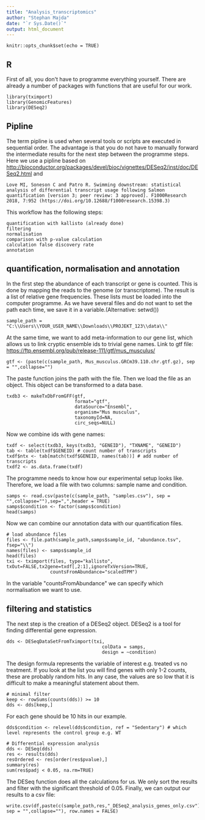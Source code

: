 ```yaml
---
title: "Analysis_transcriptomics"
author: "Stephan Majda"
date: "`r Sys.Date()`"
output: html_document
---
```


```{r setup, include=FALSE}
knitr::opts_chunk$set(echo = TRUE)
```

## R 

First of all, you don't have to programme everything yourself. There are already a number of packages with functions that are useful for our work.

```{r cars}
library(tximport)
library(GenomicFeatures)
library(DESeq2)
```

## Pipline

The term pipline is used when several tools or scripts are executed in sequential order. The advantage is that you do not have to manually forward the intermediate results for the next step between the programme steps.
Here we use a pipline based on http://bioconductor.org/packages/devel/bioc/vignettes/DESeq2/inst/doc/DESeq2.html and 
```
Love MI, Soneson C and Patro R. Swimming downstream: statistical analysis of differential transcript usage following Salmon quantification [version 3; peer review: 3 approved]. F1000Research 2018, 7:952 (https://doi.org/10.12688/f1000research.15398.3)
```
This workflow has the following steps:

```{r pressure, echo=FALSE}
quantification with kallisto (already done)
filtering
normalisation
comparison with p-value calculation
calculation false discovery rate
annotation
```

## quantification, normalisation and annotation
In the first step the abundance of each transcript or gene is counted. This is done by mapping the reads to the genome (or transcriptome).
The result is a list of relative gene frequencies. 
These lists must be loaded into the computer programme. As we have several files and do not want to set the path each time, we save it in a variable.(Alternative: setwd())
```
sample_path = "C:\\Users\\YOUR_USER_NAME\\Downloads\\PROJEKT_123\\data\\"
```
At the same time, we want to add meta-information to our gene list, which allows us to link cryptic ensemble ids to trivial gene names. Link to gtf file: https://ftp.ensembl.org/pub/release-111/gtf/mus_musculus/
```
gtf <- (paste(c(sample_path, Mus_musculus.GRCm39.110.chr.gtf.gz), sep = "",collapse="")
```
The paste function joins the path with the file. Then we load the file as an object. This object can be transformed to a data base.
```
txdb3 <- makeTxDbFromGFF(gtf,
                         format="gtf",
                         dataSource="Ensembl",
                         organism="Mus musculus",
                         taxonomyId=NA,
                         circ_seqs=NULL)
```
Now we combine ids with gene names:
```
txdf <- select(txdb3, keys(txdb3, "GENEID"), "TXNAME", "GENEID")
tab <- table(txdf$GENEID) # count number of transcripts
txdf$ntx <- tab[match(txdf$GENEID, names(tab))] # add number of transcripts
txdf2 <- as.data.frame(txdf)
```
The programme needs to know how our experimental setup looks like. Therefore, we load a file with two columns: sample name and condition.
```
samps <- read.csv(paste(c(sample_path, "samples.csv"), sep = "",collapse=""),sep=",",header = TRUE)
samps$condition <- factor(samps$condition)
head(samps) 
```
Now we can combine our annotation data with our quantification files.
```
# load abundance files
files <- file.path(sample_path,samps$sample_id, "abundance.tsv", fsep="\\")
names(files) <- samps$sample_id
head(files)   
txi <- tximport(files, type="kallisto", txOut=FALSE,tx2gene=txdf[,2:1],ignoreTxVersion=TRUE,
                countsFromAbundance="scaledTPM")
```
In the variable "countsFromAbundance" we can specify which normalisation we want to use. 
 
## filtering and statistics
The next step is the creation of a DESeq2 object. DESeq2 is a tool for finding differential gene expression.
```
dds <- DESeqDataSetFromTximport(txi,
                                   colData = samps,
                                   design = ~condition)
```
The design formula represents the variable of interest e.g. treated vs no treatment.
If you look at the list you will find genes with only 1-2 counts, these are probably random hits. In any case, the values are so low that it is difficult to make a meaningful statement about them.
```
# minimal filter
keep <- rowSums(counts(dds)) >= 10
dds <- dds[keep,]
```
For each gene should be 10 hits in our example.
```
dds$condition <- relevel(dds$condition, ref = "Sedentary") # which level represents the control group e.g. WT

# Differential expression analysis
dds <- DESeq(dds)
res <- results(dds)
resOrdered <- res[order(res$pvalue),]
summary(res)
sum(res$padj < 0.05, na.rm=TRUE)
```
The DESeq function does all the calculations for us. We only sort the results and filter with the significant threshold of 0.05.
Finally, we can output our results to a csv file:
```
write.csv(df,paste(c(sample_path,res,"_DESeq2_analysis_genes_only.csv"), sep = "",collapse=""), row.names = FALSE)
```
